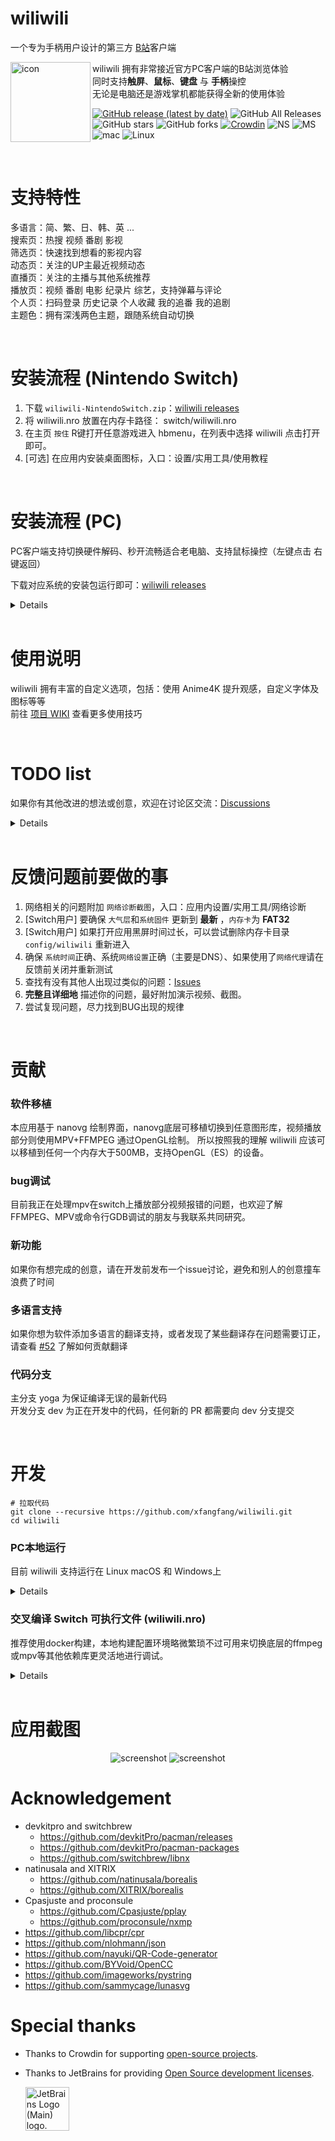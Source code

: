 # wiliwili

一个专为手柄用户设计的第三方 [B站](https://www.bilibili.com)客户端

<img src="resources/svg/cn.xfangfang.wiliwili.svg" alt="icon" height="128" width="128" align="left">

wiliwili 拥有非常接近官方PC客户端的B站浏览体验  
同时支持**触屏**、**鼠标**、**键盘** 与 **手柄**操控  
无论是电脑还是游戏掌机都能获得全新的使用体验
<br>

[![GitHub release (latest by date)](https://img.shields.io/github/v/release/xfangfang/wiliwili)](https://github.com/xfangfang/wiliwili/releases) ![GitHub All Releases](https://img.shields.io/github/downloads/xfangfang/wiliwili/total) ![GitHub stars](https://img.shields.io/github/stars/xfangfang/wiliwili?style=flat) ![GitHub forks](https://img.shields.io/github/forks/xfangfang/wiliwili) [![Crowdin](https://badges.crowdin.net/wiliwili/localized.svg)](https://crowdin.com/project/wiliwili) ![NS](https://img.shields.io/badge/-Nintendo%20Switch-e4000f?style=flat&logo=Nintendo%20Switch) ![MS](https://img.shields.io/badge/-Windows%207-357ec7?style=flat&logo=Windows) ![mac](https://img.shields.io/badge/-macOS%2010.15-black?style=flat&logo=Apple) ![Linux](https://img.shields.io/badge/-Linux-lightgrey?style=flat&logo=Linux)

<br>

# 支持特性

多语言：简、繁、日、韩、英 ...   
搜索页：热搜 视频 番剧 影视  
筛选页：快速找到想看的影视内容  
动态页：关注的UP主最近视频动态  
直播页：关注的主播与其他系统推荐  
播放页：视频 番剧 电影 纪录片 综艺，支持弹幕与评论  
个人页：扫码登录 历史记录 个人收藏 我的追番 我的追剧  
主题色：拥有深浅两色主题，跟随系统自动切换

<br>

# 安装流程 (Nintendo Switch)

1. 下载 `wiliwili-NintendoSwitch.zip`：[wiliwili releases](https://github.com/xfangfang/wiliwili/releases)
2. 将 wiliwili.nro 放置在内存卡路径： switch/wiliwili.nro
3. 在主页 `按住` R键打开任意游戏进入 hbmenu，在列表中选择 wiliwili 点击打开即可。
4. [可选] 在应用内安装桌面图标，入口：设置/实用工具/使用教程

<br>

# 安装流程 (PC)

PC客户端支持切换硬件解码、秒开流畅适合老电脑、支持鼠标操控（左键点击 右键返回）

下载对应系统的安装包运行即可：[wiliwili releases](https://github.com/xfangfang/wiliwili/releases)

<details>

注意：

1. 显卡驱动需要支持 `OpenGL 3.2` 以运行此程序
2. Linux: 对于 Linux 系统只提供 Flatpak 安装包供 Steam Deck安装，如有其他打包需求欢迎提交完善的打包脚本
3. macOS: Apple Silicon 设备可以从源码自行编译以获得原生支持，同时欢迎 macOS 用户提交 Homebrew 安装方式到官方仓库
4. Windows: 不提供 x86 安装包，如有需求可以自行编译。

补充信息：

1. 可以从 [Github-Actions](https://github.com/xfangfang/wiliwili/actions/workflows/build.yaml) 下载自动构建的测试版客户端
2. 如果不知道如何从 Github-Actions 下载软件，这里是 [教程](https://xfangfang.github.io/036)
3. Windows用户可以通过下载 [debug版](https://github.com/xfangfang/DIY/actions/workflows/wiliwili_win_debug.yml) 来查看log
4. 自定义字体或按键图标：[#38](https://github.com/xfangfang/wiliwili/discussions/38)
5. 目前支持的键盘映射见：[#47](https://github.com/xfangfang/wiliwili/discussions/47)
6. Steam Deck 安装教程：[#41](https://github.com/xfangfang/wiliwili/discussions/41)
7. 从包管理安装 wiliwili: [#92](https://github.com/xfangfang/wiliwili/discussions/92)

</details>

<br>

# 使用说明

wiliwili 拥有丰富的自定义选项，包括：使用 Anime4K 提升观感，自定义字体及图标等等  
前往 [项目 WIKI](https://github.com/xfangfang/wiliwili/wiki) 查看更多使用技巧

<br>

# TODO list

如果你有其他改进的想法或创意，欢迎在讨论区交流：[Discussions](https://github.com/xfangfang/wiliwili/discussions/categories/ideas)

<details>

- [x] 初步完成底层基础组件、首页各类推荐视频、用户视频播放页
- [x] 微调页面、解决播放器启动速度慢、解决播放页面退出卡顿
- [x] 临时解决异步加载导致的空指针问题（图片异步加载某些情况还会出现问题，待修复）
- [x] 添加番剧/影视播放、添加扫码登录、播放历史、用户收藏夹（收藏夹相关部分工作不稳定）
- [x] 初步添加搜索
- [x] 播放页新增分集与UP主最新投稿
- [x] 完善视频播放页用户评论内容
- [x] 重构图片异步加载逻辑
- [x] 解决收藏夹、搜索页某些情况导致闪退的问题
- [x] 完善搜索页：番剧、影视 转为竖图
- [x] 完善播放页投稿列表：调整结构、自动加载下一页
- [x] 播放页展示合集与推荐
- [x] 添加动态页
- [x] 添加视频检索页
- [x] 完善设置页
- [x] 弹幕相关设置
- [x] 点赞、投币、收藏
- [x] 拖拽调节进度
- [x] 增加单手模式使用一个手柄来控制播放器
- [x] NSP forwarder自动检查多个位置的nro文件，避免无法打开
- [x] 增加设置使首页无法通过返回退出，避免误触
- [x] 使用教程添加未指明的快捷键说明
- [x] 重压摇杆临时快进
- [ ] 搜索支持搜索用户
- [x] 支持切换按键图标
- [x] 应用内多语言切换
- [ ] 长按一键三连
- [ ] 重构搜索页面
- [ ] 支持个人主页
- [ ] 评论跳转进度
- [ ] 评论跳转搜索
- [ ] 评论@显示不同颜色
- [ ] 完善评论图片
- [ ] 评论大表情包所在行增加行高
- [ ] 评论更多信息 (置顶/按时间/up主点赞)
- [x] 支持webp图片

</details>

<br>

# 反馈问题前要做的事

1. 网络相关的问题附加 `网络诊断截图`，入口：应用内设置/实用工具/网络诊断
2. [Switch用户] 要确保 `大气层`和`系统固件` 更新到 **最新** ，`内存卡`为 **FAT32**
3. [Switch用户] 如果打开应用黑屏时间过长，可以尝试删除内存卡目录 `config/wiliwili` 重新进入
4. 确保 `系统时间`正确、系统`网络设置`正确（主要是DNS）、如果使用了`网络代理`请在反馈前关闭并重新测试
5. 查找有没有其他人出现过类似的问题：[Issues](https://github.com/xfangfang/wiliwili/issues?q=is%3Aissue)
6. **完整且详细地** 描述你的问题，最好附加演示视频、截图。
7. 尝试复现问题，尽力找到BUG出现的规律

<br>

# 贡献

### 软件移植

本应用基于 nanovg 绘制界面，nanovg底层可移植切换到任意图形库，视频播放部分则使用MPV+FFMPEG 通过OpenGL绘制。
所以按照我的理解 wiliwili 应该可以移植到任何一个内存大于500MB，支持OpenGL（ES）的设备。

### bug调试

目前我正在处理mpv在switch上播放部分视频报错的问题，也欢迎了解 FFMPEG、MPV或命令行GDB调试的朋友与我联系共同研究。

### 新功能

如果你有想完成的创意，请在开发前发布一个issue讨论，避免和别人的创意撞车浪费了时间

### 多语言支持

如果你想为软件添加多语言的翻译支持，或者发现了某些翻译存在问题需要订正，请查看 [#52](https://github.com/xfangfang/wiliwili/issues/52)
了解如何贡献翻译

### 代码分支

主分支 yoga 为保证编译无误的最新代码  
开发分支 dev 为正在开发中的代码，任何新的 PR 都需要向 dev 分支提交

<br>

# 开发

```shell
# 拉取代码
git clone --recursive https://github.com/xfangfang/wiliwili.git
cd wiliwili
```

### PC本地运行

目前 wiliwili 支持运行在 Linux macOS 和 Windows上

<details>

#### macOS

```shell
# macOS: install dependencies
brew install mpv webp

cmake -B build -DPLATFORM_DESKTOP=ON
make -C build wiliwili -j$(sysctl -n hw.ncpu)
```

#### Linux

不同 Linux 的编译过程或依赖可能不同，这里是一份总结：[#89](https://github.com/xfangfang/wiliwili/discussions/89)

欢迎在上面的链接中写出你所使用系统的编译过程供大家参考。

```shell
# Ubuntu: install dependencies
sudo apt install libcurl4-openssl-dev libmpv-dev libwebp-dev

cmake -B build -DPLATFORM_DESKTOP=ON
make -C build wiliwili -j$(nproc)
```

```shell
# 如果你想安装在系统路径，并生成一个桌面图标，请使用如下内容编译
cmake -B build -DPLATFORM_DESKTOP=ON -DINSTALL=ON -DCMAKE_BUILD_TYPE=Release -DCMAKE_INSTALL_PREFIX:PATH=/usr
make -C build wiliwili -j$(nproc)
sudo make -C build install

# uninstall (run after install)
sudo xargs -a build/install_manifest.txt rm
```

#### Windows

```shell
# Windows: install dependencies (MSYS2 MinGW64)
pacman -S mingw-w64-x86_64-gcc mingw-w64-x86_64-cmake mingw-w64-x86_64-make \
  git mingw-w64-x86_64-mpv mingw-w64-x86_64-libwebp

cmake -B build -G "MinGW Makefiles" -DPLATFORM_DESKTOP=ON
mingw32-make -C build wiliwili -j$(nproc)
```

#### SDL2 （测试支持）

由于 SDL2 支持的平台更多，考虑到未来向其他平台移植，所以 wiliwili 也支持切换到 SDL2 环境构建。

⚠️：PC 平台非测试所需请不要使用此方式构建，没有经过太多的测试，且不支持 PC 系统输入法。

```shell
# macOS
brew install sdl2 mpv

cmake -B build -DPLATFORM_DESKTOP=ON -DUSE_SDL2=ON
make -C build wiliwili -j$(sysctl -n hw.ncpu)
```

</details>

### 交叉编译 Switch 可执行文件 (wiliwili.nro)

推荐使用docker构建，本地构建配置环境略微繁琐不过可用来切换底层的ffmpeg或mpv等其他依赖库更灵活地进行调试。

<details>

#### Docker

```shell
docker run --rm -v $(pwd):/data devkitpro/devkita64 \
  sh -c "/data/scripts/build_switch.sh"
```

#### 本地编译

```shell
# 1. 安装devkitpro环境: https://github.com/devkitPro/pacman/releases

# 2. 安装预编译的依赖
sudo dkp-pacman -S switch-glfw switch-libwebp switch-cmake devkita64-cmake switch-pkg-config

# 3. 安装ffmpeg与mpv（使用自编译的库，官方的库无法播放网络视频）
# 手动编译方法请看：scripts/README.md
sudo dkp-pacman -U \
  https://github.com/xfangfang/wiliwili/releases/download/v0.1.0/switch-ffmpeg-4.4.3-1-any.pkg.tar.xz \
  https://github.com/xfangfang/wiliwili/releases/download/v0.1.0/switch-libmpv-0.34.1-1-any.pkg.tar.xz

# 4. 可选：安装依赖库 nspmini：https://github.com/StarDustCFW/nspmini
# (1). 在resources 目录下放置：nsp_forwarder.nsp (如何生成nsp见: scripts/switch-forwarder)
# (2). cmake 构建参数添加 -DBUILTIN_NSP=ON
# 按上述配置后，从相册打开wiliwili时会增加一个安装NSP Forwarder的按钮

# 5. build
cmake -B cmake-build-switch
make -C cmake-build-switch wiliwili.nro -j$(nproc)
```

</details>

<br>

# 应用截图

<p align="center">
<img src="docs/images/screenshot-3.jpg" alt="screenshot">
<img src="docs/images/screenshot-4.jpg" alt="screenshot">
</p>

# Acknowledgement

- devkitpro and switchbrew
    - https://github.com/devkitPro/pacman/releases
    - https://github.com/devkitPro/pacman-packages
    - https://github.com/switchbrew/libnx
- natinusala and XITRIX
    - https://github.com/natinusala/borealis
    - https://github.com/XITRIX/borealis
- Cpasjuste and proconsule
    - https://github.com/Cpasjuste/pplay
    - https://github.com/proconsule/nxmp
- https://github.com/libcpr/cpr
- https://github.com/nlohmann/json
- https://github.com/nayuki/QR-Code-generator
- https://github.com/BYVoid/OpenCC
- https://github.com/imageworks/pystring
- https://github.com/sammycage/lunasvg

# Special thanks

- Thanks to Crowdin for supporting [open-source projects](https://crowdin.com/page/open-source-project-setup-request).
- Thanks to JetBrains for providing [Open Source development licenses](https://jb.gg/OpenSourceSupport).

    <img style="width: 70px;" src="https://resources.jetbrains.com/storage/products/company/brand/logos/jb_beam.svg" alt="JetBrains Logo (Main) logo.">
